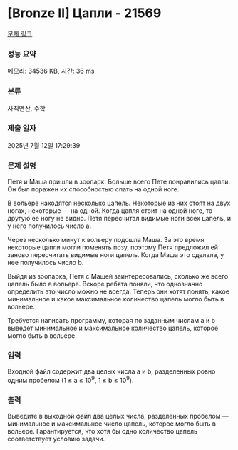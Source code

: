 # [Bronze II] Цапли - 21569 

[문제 링크](https://www.acmicpc.net/problem/21569) 

### 성능 요약

메모리: 34536 KB, 시간: 36 ms

### 분류

사칙연산, 수학

### 제출 일자

2025년 7월 12일 17:29:39

### 문제 설명

<p>Петя и Маша пришли в зоопарк. Больше всего Пете понравились цапли. Он был поражен их способностью спать на одной ноге.</p>

<p>В вольере находятся несколько цапель. Некоторые из них стоят на двух ногах, некоторые — на одной. Когда цапля стоит на одной ноге, то другую ее ногу не видно. Петя пересчитал видимые ноги всех цапель, и у него получилось число a. </p>

<p>Через несколько минут к вольеру подошла Маша. За это время некоторые цапли могли поменять позу, поэтому Петя предложил ей заново пересчитать видимые ноги цапель. Когда Маша это сделала, у нее получилось число b.</p>

<p>Выйдя из зоопарка, Петя с Машей заинтересовались, сколько же всего цапель было в вольере. Вскоре ребята поняли, что однозначно определить это число можно не всегда. Теперь они хотят понять, какое минимальное и какое максимальное количество цапель могло быть в вольере.</p>

<p>Требуется написать программу, которая по заданным числам a и b выведет минимальное и максимальное количество цапель, которое могло быть в вольере.</p>

### 입력 

 <p>Входной файл содержит два целых числа a и b, разделенных ровно одним пробелом (1 ≤ a ≤ 10<sup>9</sup>, 1 ≤ b ≤ 10<sup>9</sup>).</p>

### 출력 

 <p>Выведите в выходной файл два целых числа, разделенных пробелом — минимальное и максимальное число цапель, которое могло быть в вольере. Гарантируется, что хотя бы одно количество цапель соответствует условию задачи.</p>

